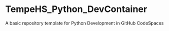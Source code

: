 # TempeHS_Python_DevContainer
A basic repository template for Python Development in GitHub CodeSpaces
